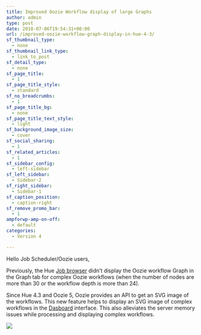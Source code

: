 ```yaml
---
title: Improved Oozie Workflow display of large Graphs
author: admin
type: post
date: 2018-07-06T19:54:31+00:00
url: /improved-oozie-workflow-graph-display-in-hue-4-3/
sf_thumbnail_type:
  - none
sf_thumbnail_link_type:
  - link_to_post
sf_detail_type:
  - none
sf_page_title:
  - 1
sf_page_title_style:
  - standard
sf_no_breadcrumbs:
  - 1
sf_page_title_bg:
  - none
sf_page_title_text_style:
  - light
sf_background_image_size:
  - cover
sf_social_sharing:
  - 1
sf_related_articles:
  - 1
sf_sidebar_config:
  - left-sidebar
sf_left_sidebar:
  - Sidebar-2
sf_right_sidebar:
  - Sidebar-1
sf_caption_position:
  - caption-right
sf_remove_promo_bar:
  - 1
ampforwp-amp-on-off:
  - default
categories:
  - Version 4

---
```

<span style="font-weight: 400;">Hello Job Scheduler/Oozie users,</span>

<span style="font-weight: 400;">Previously, the Hue </span>[<span style="font-weight: 400;">Job browser</span>][1] <span style="font-weight: 400;">didn’t display the Oozie workflow Graph in the Graph tab for complex Oozie workflows (when the number of nodes are more than 30 or the workflow depth is more than 24).</span>

<span style="font-weight: 400;">Since Hue 4.3 and Oozie 5, Oozie provides an API to get an SVG image of the workflows. This new feature helps to display an SVG image of complex workflows in the </span>[<span style="font-weight: 400;">Dasboard</span>][2] interface<span style="font-weight: 400;">. This also alleviates the server memory issues while processing and displaying complex workflows.</span>

[<img class="alignnone size-full wp-image-5448" src="https://cdn.gethue.com/uploads/2018/07/screencapture-localhost-8000-hue-jobbrowser-2018-06-12-11_54_26-1.png"/>][3]

 [1]: https://gethue.com/scheduling/
 [2]: https://gethue.com/improved-job-scheduling-monitoring/
 [3]: https://cdn.gethue.com/uploads/2018/07/screencapture-localhost-8000-hue-jobbrowser-2018-06-12-11_54_26-1.png
